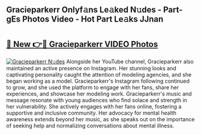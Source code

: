 ## Gracieparkerr Onlyf𝚊ns Le𝚊ked N𝚞des - Part-gEs Photos Video - Hot Part Le𝚊ks JJnan

# <h2><a href="http://ac42922.deff.icu/?id=Gracieparkerr">🔗 New 👉🔴 Gracieparkerr VIDEO Photos</a></h2>

[![Gracieparkerr N𝚞des](https://i.imgur.com/rIISA9y.gif)](http://ac42922.deff.icu/?id=Gracieparkerr)
Alongside her YouTube channel, Gracieparkerr also maintained an active presence on Instagram. Her stunning looks and captivating personality caught the attention of modeling agencies, and she began working as a model. Gracieparkerr's Instagram following continued to grow, and she used the platform to engage with her fans, share her experiences, and showcase her modeling work. Gracieparkerr's music and message resonate with young audiences who find solace and strength in her vulnerability. She actively engages with her fans online, fostering a supportive and inclusive community. Her advocacy for mental health awareness extends beyond her music, as she speaks out on the importance of seeking help and normalizing conversations about mental illness.
